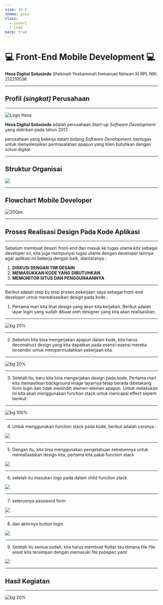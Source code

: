 ```yaml
---
size: 16:9
theme: gaia
class:
  - invert
  - lead
marp: true
---
```


# 💻 Front-End Mobile Development 💻

**Hexa Digital Solusindo**
Shekinah Yeshammah Immanuel Nelwan
XI RPL
NIK: 212210036

---

## Profil *(singkat)* Perusahaan

---

![Logo Hexa](../assets/logo.png)

**Hexa Digital Solusindo** adalah perusahaan *Start-up Software Development* yang didirikan pada tahun 2017.

perusahaan yang bekerja dalam bidang *Software Development*, bertugas untuk menyelesaikan permasalahan apapun yang klien butuhkan dengan solusi digital.

---

## Struktur Organisai

![](../assets/struktur.jpeg)

---
## Flowchart Mobile Developer

![200px](../assets/flowchart_nana.png)

---

## Proses Realisasi Design Pada Kode Aplikasi

---

Sebelum membuat desain front-end dan masuk ke tugas utama kita sebagai developer ini, kita juga mempunyai tugas utama dengan developer lainnya agar aplikasi ini bekerja dengan baik, diantaranya :

1. **DISKUSI DENGAN TIM DESAIN**
2. **MEMASUKKAN KODE YANG DIBUTUHKAN**
3. **MEMONITOR SITUS DAN PENGGUNAANNYA**

---

Berikut adalah step by step proses pekerjaan saya sebagai front-end developer untuk merealisasikan design pada kode :

1. Pertama mari kita lihat design yang akan kita kerjakan. Berikut adalah layar login yang sudah dibuat oleh designer yang kita akan realisasikan.

---

![bg 20%](foto_proses/image2.png)

---

2. Sebelum kita bisa mengerjakan apapun dalam kode, kita harus deconstruct design yang kita dapatkan pada esensi-esensi mereka tersendiri untuk mempermudahkan pekerjaan kita.

---

![bg 20%](foto_proses/image9.png)

---

3. Setelah itu, baru kita bisa mengerjakan design pada kode. Pertama mari kita memastikan background image layarnya tetap berada dibelakang form login dan tidak menindih elemen-elemen apapun. Untuk melakukan ini kita akan menggunakan function stack  untuk mencapai effect seperti berikut:

---

![bg 100%](foto_proses/image18.png)

---

4. Untuk menggunakan function stack pada kode, berikut adalah caranya : 

![](foto_proses/image14.png)

---

5. Dengan itu, kita bisa menggunakan pengetahuan sebelumnya untuk merealisasikan design kita, pertama kita pakai function stack

![](foto_proses/image3.png)

---

6. setelah itu masukan logo pada dalam child function stack

![](foto_proses/image1.png)

---

7. seterusnya password form

![](foto_proses/image12.png)

---

8. dan akhirnya button login

![](foto_proses/image11.png)

---

9. Setelah itu semua sudah, kita harus membuat flutter tau dimana file-file asset kita tersimpan dengan memasuki file pubspec.yaml

![](foto_proses/image15.png)

---

## Hasil Kegiatan

---

![bg 20%](foto_proses/image16.png)
